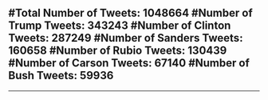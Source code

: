 #Total Number of Tweets: 1048664 
#Number of Trump Tweets: 343243
#Number of Clinton Tweets: 287249
#Number of Sanders Tweets: 160658
#Number of Rubio Tweets: 130439
#Number of Carson Tweets: 67140
#Number of Bush Tweets: 59936
---
---
